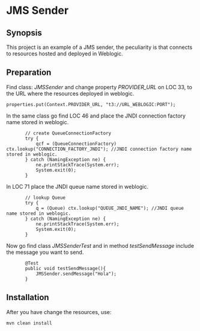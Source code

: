 # JMS Sender

## Synopsis

This project is an example of a JMS sender, the peculiarity is that connects to resources hosted and deployed in Weblogic.

## Preparation
Find class: _JMSSender_ and change property _PROVIDER_URL_ on LOC 33, to the URL where the resources deployed in weblogic.

`properties.put(Context.PROVIDER_URL, "t3://URL_WEBLOGIC:PORT");`

In the same class go find LOC 46 and place the JNDI connection factory name stored in weblogic.

```language
       // create QueueConnectionFactory
       try {
           qcf = (QueueConnectionFactory) ctx.lookup("CONNECTION_FACTORY_JNDI"); //JNDI connection factory name stored in weblogic.
       } catch (NamingException ne) {
           ne.printStackTrace(System.err);
           System.exit(0);
       }
```

In LOC 71 place the JNDI queue name stored in weblogic.
```language
       // lookup Queue
       try {
           q = (Queue) ctx.lookup("QUEUE_JNDI_NAME"); //JNDI queue name stored in weblogic.
       } catch (NamingException ne) {
           ne.printStackTrace(System.err);
           System.exit(0);
       }
```

Now go find class _JMSSenderTest_ and in method _testSendMessage_ include the message you want to send.

```language
       @Test
       public void testSendMessage(){
           JMSSender.sendMessage("Hola");
       }
```


## Installation

After you have change the resources, use: 

`mvn clean install`